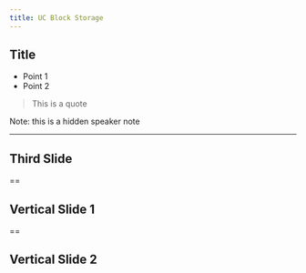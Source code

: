 ```yaml
---
title: UC Block Storage
---
```


## Title

* Point 1
* Point 2

> This is a quote 

Note: this is a hidden speaker note

---

## Third Slide

==

## Vertical Slide 1

==

## Vertical Slide 2
